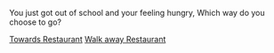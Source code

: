 You just got out of school and your feeling hungry, Which way do you choose to go?

[Towards Restaurant](situations/restaurant.md)
[Walk away Restaurant](situations/phonecall.md)